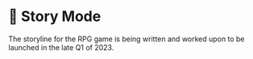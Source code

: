 # 📖 Story Mode

The storyline for the RPG game is being written and worked upon to be launched in the late Q1 of  2023.
